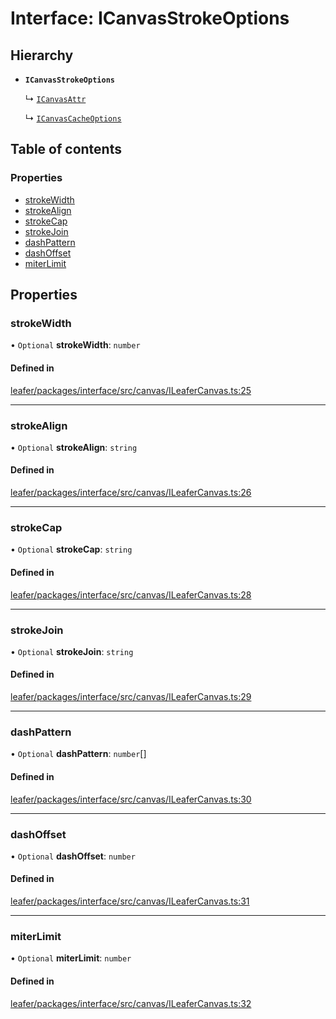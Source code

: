 # Interface: ICanvasStrokeOptions

## Hierarchy

- **`ICanvasStrokeOptions`**

  ↳ [`ICanvasAttr`](ICanvasAttr.md)

  ↳ [`ICanvasCacheOptions`](ICanvasCacheOptions.md)

## Table of contents

### Properties

- [strokeWidth](ICanvasStrokeOptions.md#strokewidth)
- [strokeAlign](ICanvasStrokeOptions.md#strokealign)
- [strokeCap](ICanvasStrokeOptions.md#strokecap)
- [strokeJoin](ICanvasStrokeOptions.md#strokejoin)
- [dashPattern](ICanvasStrokeOptions.md#dashpattern)
- [dashOffset](ICanvasStrokeOptions.md#dashoffset)
- [miterLimit](ICanvasStrokeOptions.md#miterlimit)

## Properties

### strokeWidth

• `Optional` **strokeWidth**: `number`

#### Defined in

[leafer/packages/interface/src/canvas/ILeaferCanvas.ts:25](https://github.com/leaferjs/leafer/blob/8db572e/packages/interface/src/canvas/ILeaferCanvas.ts#L25)

___

### strokeAlign

• `Optional` **strokeAlign**: `string`

#### Defined in

[leafer/packages/interface/src/canvas/ILeaferCanvas.ts:26](https://github.com/leaferjs/leafer/blob/8db572e/packages/interface/src/canvas/ILeaferCanvas.ts#L26)

___

### strokeCap

• `Optional` **strokeCap**: `string`

#### Defined in

[leafer/packages/interface/src/canvas/ILeaferCanvas.ts:28](https://github.com/leaferjs/leafer/blob/8db572e/packages/interface/src/canvas/ILeaferCanvas.ts#L28)

___

### strokeJoin

• `Optional` **strokeJoin**: `string`

#### Defined in

[leafer/packages/interface/src/canvas/ILeaferCanvas.ts:29](https://github.com/leaferjs/leafer/blob/8db572e/packages/interface/src/canvas/ILeaferCanvas.ts#L29)

___

### dashPattern

• `Optional` **dashPattern**: `number`[]

#### Defined in

[leafer/packages/interface/src/canvas/ILeaferCanvas.ts:30](https://github.com/leaferjs/leafer/blob/8db572e/packages/interface/src/canvas/ILeaferCanvas.ts#L30)

___

### dashOffset

• `Optional` **dashOffset**: `number`

#### Defined in

[leafer/packages/interface/src/canvas/ILeaferCanvas.ts:31](https://github.com/leaferjs/leafer/blob/8db572e/packages/interface/src/canvas/ILeaferCanvas.ts#L31)

___

### miterLimit

• `Optional` **miterLimit**: `number`

#### Defined in

[leafer/packages/interface/src/canvas/ILeaferCanvas.ts:32](https://github.com/leaferjs/leafer/blob/8db572e/packages/interface/src/canvas/ILeaferCanvas.ts#L32)
